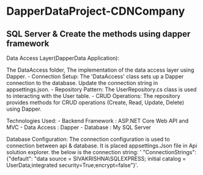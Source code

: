 # DapperDataProject-CDNCompany
SQL Server &amp; Create the methods using dapper framework
--------------------------------------------------------------------------------
Data Access Layer(DapperData Application):

The DataAccess folder, The implementation of the data access layer using Dapper. 
     - Connection Setup: The 'DataAccess' class sets up a Dapper connection to the database. Update the connection string in appsettings.json.
     - Repository Pattern: The UserRepository.cs class is used to interacting with the User table.
     - CRUD Operations: The repository provides methods for CRUD operations (Create, Read, Update, Delete) using Dapper.

Technologies Used:
       -  Backend Framework :  ASP.NET Core Web API and MVC 
       -  Data Access :  Dapper
       -  Database :  My SQL Server

Database Configuration:
The connection configuration is used to connection between api & database. It is placed appsettings.Json file in Api solution explorer. the below is the connection string:
' "ConnectionStrings": {"default": "data source = SIVAKRISHNA\\SQLEXPRESS; initial catalog = UserData;integrated security=True;encrypt=false"}'.


